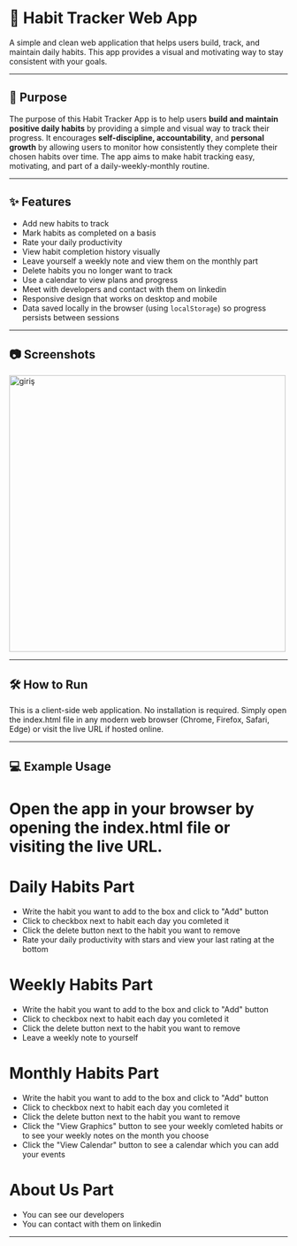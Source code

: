 # 🧠 Habit Tracker Web App

A simple and clean web application that helps users build, track, and maintain daily habits. This app provides a visual and motivating way to stay consistent with your goals.

---

## 🎯 Purpose

The purpose of this Habit Tracker App is to help users **build and maintain positive daily habits** by providing a simple and visual way to track their progress. It encourages **self-discipline, accountability**, and **personal growth** by allowing users to monitor how consistently they complete their chosen habits over time. The app aims to make habit tracking easy, motivating, and part of a daily-weekly-monthly routine.

---

## ✨ Features

- Add new habits to track
- Mark habits as completed on a basis
- Rate your daily productivity
- View habit completion history visually
- Leave yourself a weekly note and view them on the monthly part
- Delete habits you no longer want to track
- Use a calendar to view plans and progress
- Meet with developers and contact with them on linkedin
- Responsive design that works on desktop and mobile
- Data saved locally in the browser (using `localStorage`) so progress persists between sessions

---

## 📷 Screenshots

<img width="500" alt="giriş" src="https://github.com/user-attachments/assets/0f0cf583-e78d-44a3-8038-ff0cfaae3d3d" />



---

## 🛠️ How to Run

This is a client-side web application. No installation is required. Simply open the index.html file in any modern web browser (Chrome, Firefox, Safari, Edge) or visit the live URL if hosted online.

---

## 💻 Example Usage

# Open the app in your browser by opening the index.html file or visiting the live URL.

# Daily Habits Part
- Write the habit you want to add to the box and click to "Add" button
- Click to checkbox next to habit each day you comleted it
- Click the delete button next to the habit you want to remove
- Rate your daily productivity with stars and view your last rating at the bottom

# Weekly Habits Part
- Write the habit you want to add to the box and click to "Add" button
- Click to checkbox next to habit each day you comleted it
- Click the delete button next to the habit you want to remove
- Leave a weekly note to yourself

# Monthly Habits Part
- Write the habit you want to add to the box and click to "Add" button
- Click to checkbox next to habit each day you comleted it
- Click the delete button next to the habit you want to remove
- Click the "View Graphics" button to see your weekly comleted habits or to see your weekly notes on the month you choose
- Click the "View Calendar" button to see a calendar which you can add your events

# About Us Part
- You can see our developers 
- You can contact with them on linkedin

---

##
